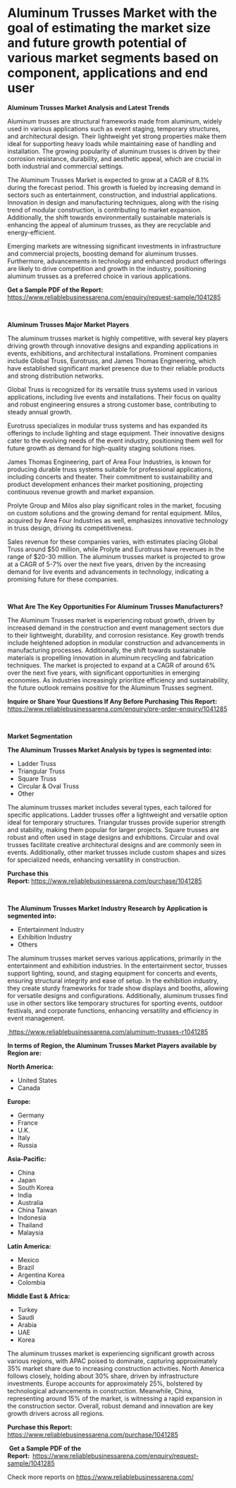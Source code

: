<p><h1>Aluminum Trusses Market with the goal of estimating the market size and future growth potential of various market segments based on component, applications and end user</h1></p><p><strong>Aluminum Trusses Market Analysis and Latest Trends</strong></p>
<p><p>Aluminum trusses are structural frameworks made from aluminum, widely used in various applications such as event staging, temporary structures, and architectural design. Their lightweight yet strong properties make them ideal for supporting heavy loads while maintaining ease of handling and installation. The growing popularity of aluminum trusses is driven by their corrosion resistance, durability, and aesthetic appeal, which are crucial in both industrial and commercial settings.</p><p>The Aluminum Trusses Market is expected to grow at a CAGR of 8.1% during the forecast period. This growth is fueled by increasing demand in sectors such as entertainment, construction, and industrial applications. Innovation in design and manufacturing techniques, along with the rising trend of modular construction, is contributing to market expansion. Additionally, the shift towards environmentally sustainable materials is enhancing the appeal of aluminum trusses, as they are recyclable and energy-efficient.</p><p>Emerging markets are witnessing significant investments in infrastructure and commercial projects, boosting demand for aluminum trusses. Furthermore, advancements in technology and enhanced product offerings are likely to drive competition and growth in the industry, positioning aluminum trusses as a preferred choice in various applications.</p></p>
<p><strong>Get a Sample PDF of the Report:&nbsp;</strong> <a href="https://www.reliablebusinessarena.com/enquiry/request-sample/1041285?utm_campaign=3195&utm_medium=2&utm_source=Github&utm_content=ia&utm_term=08042025&utm_id=aluminum-trusses">https://www.reliablebusinessarena.com/enquiry/request-sample/1041285</a></p>
<p>&nbsp;</p>
<p><strong>Aluminum Trusses Major Market Players</strong></p>
<p><p>The aluminum trusses market is highly competitive, with several key players driving growth through innovative designs and expanding applications in events, exhibitions, and architectural installations. Prominent companies include Global Truss, Eurotruss, and James Thomas Engineering, which have established significant market presence due to their reliable products and strong distribution networks.</p><p>Global Truss is recognized for its versatile truss systems used in various applications, including live events and installations. Their focus on quality and robust engineering ensures a strong customer base, contributing to steady annual growth.</p><p>Eurotruss specializes in modular truss systems and has expanded its offerings to include lighting and stage equipment. Their innovative designs cater to the evolving needs of the event industry, positioning them well for future growth as demand for high-quality staging solutions rises.</p><p>James Thomas Engineering, part of Area Four Industries, is known for producing durable truss systems suitable for professional applications, including concerts and theater. Their commitment to sustainability and product development enhances their market positioning, projecting continuous revenue growth and market expansion.</p><p>Prolyte Group and Milos also play significant roles in the market, focusing on custom solutions and the growing demand for rental equipment. Milos, acquired by Area Four Industries as well, emphasizes innovative technology in truss design, driving its competitiveness.</p><p>Sales revenue for these companies varies, with estimates placing Global Truss around $50 million, while Prolyte and Eurotruss have revenues in the range of $20-30 million. The aluminum trusses market is projected to grow at a CAGR of 5-7% over the next five years, driven by the increasing demand for live events and advancements in technology, indicating a promising future for these companies.</p></p>
<p>&nbsp;</p>
<p><strong>What Are The Key Opportunities For Aluminum Trusses Manufacturers?</strong></p>
<p><p>The Aluminum Trusses market is experiencing robust growth, driven by increased demand in the construction and event management sectors due to their lightweight, durability, and corrosion resistance. Key growth trends include heightened adoption in modular construction and advancements in manufacturing processes. Additionally, the shift towards sustainable materials is propelling innovation in aluminum recycling and fabrication techniques. The market is projected to expand at a CAGR of around 6% over the next five years, with significant opportunities in emerging economies. As industries increasingly prioritize efficiency and sustainability, the future outlook remains positive for the Aluminum Trusses segment.</p></p>
<p><strong>Inquire or Share Your Questions If Any Before Purchasing This Report:</strong> <a href="https://www.reliablebusinessarena.com/enquiry/pre-order-enquiry/1041285?utm_campaign=3195&utm_medium=2&utm_source=Github&utm_content=ia&utm_term=08042025&utm_id=aluminum-trusses">https://www.reliablebusinessarena.com/enquiry/pre-order-enquiry/1041285</a></p>
<p>&nbsp;</p>
<p><strong>Market Segmentation</strong></p>
<p><strong>The Aluminum Trusses Market Analysis by types is segmented into:</strong></p>
<p><ul><li>Ladder Truss</li><li>Triangular Truss</li><li>Square Truss</li><li>Circular & Oval Truss</li><li>Other</li></ul></p>
<p><p>The aluminum trusses market includes several types, each tailored for specific applications. Ladder trusses offer a lightweight and versatile option ideal for temporary structures. Triangular trusses provide superior strength and stability, making them popular for larger projects. Square trusses are robust and often used in stage designs and exhibitions. Circular and oval trusses facilitate creative architectural designs and are commonly seen in events. Additionally, other market trusses include custom shapes and sizes for specialized needs, enhancing versatility in construction.</p></p>
<p><strong>Purchase this Report:&nbsp;</strong><a href="https://www.reliablebusinessarena.com/purchase/1041285?utm_campaign=3195&utm_medium=2&utm_source=Github&utm_content=ia&utm_term=08042025&utm_id=aluminum-trusses">https://www.reliablebusinessarena.com/purchase/1041285</a></p>
<p>&nbsp;</p>
<p><strong>The Aluminum Trusses Market Industry Research by Application is segmented into:</strong></p>
<p><ul><li>Entertainment Industry</li><li>Exhibition Industry</li><li>Others</li></ul></p>
<p><p>The aluminum trusses market serves various applications, primarily in the entertainment and exhibition industries. In the entertainment sector, trusses support lighting, sound, and staging equipment for concerts and events, ensuring structural integrity and ease of setup. In the exhibition industry, they create sturdy frameworks for trade show displays and booths, allowing for versatile designs and configurations. Additionally, aluminum trusses find use in other sectors like temporary structures for sporting events, outdoor festivals, and corporate functions, enhancing versatility and efficiency in event management.</p></p>
<p><a href="https://www.reliablebusinessarena.com/aluminum-trusses-r1041285?utm_campaign=3195&utm_medium=2&utm_source=Github&utm_content=ia&utm_term=08042025&utm_id=aluminum-trusses">&nbsp;https://www.reliablebusinessarena.com/aluminum-trusses-r1041285</a></p>
<p><strong>In terms of Region, the Aluminum Trusses Market Players available by Region are:</strong></p>
<p>
    <p> <strong> North America: </strong>
        <ul>
            <li>United States</li>
            <li>Canada</li>
        </ul>
        </p> 
    <p> <strong> Europe: </strong>
        <ul>
            <li>Germany</li>
            <li>France</li>
            <li>U.K.</li>
            <li>Italy</li>
            <li>Russia</li>
        </ul>
        </p> 
    <p> <strong> Asia-Pacific: </strong>
        <ul>
            <li>China</li>
            <li>Japan</li>
            <li>South Korea</li>
            <li>India</li>
            <li>Australia</li>
            <li>China Taiwan</li>
            <li>Indonesia</li>
            <li>Thailand</li>
            <li>Malaysia</li>
        </ul>
        </p> 
    <p> <strong> Latin America: </strong>
        <ul>
            <li>Mexico</li>
            <li>Brazil</li>
            <li>Argentina Korea</li>
            <li>Colombia</li>
        </ul>
        </p> 
    <p> <strong> Middle East & Africa: </strong>
        <ul>
            <li>Turkey</li>
            <li>Saudi</li>
            <li>Arabia</li>
            <li>UAE</li>
            <li>Korea</li>
        </ul>
    </p>
    </p>
<p><p>The aluminum trusses market is experiencing significant growth across various regions, with APAC poised to dominate, capturing approximately 35% market share due to increasing construction activities. North America follows closely, holding about 30% share, driven by infrastructure investments. Europe accounts for approximately 25%, bolstered by technological advancements in construction. Meanwhile, China, representing around 15% of the market, is witnessing a rapid expansion in the construction sector. Overall, robust demand and innovation are key growth drivers across all regions.</p></p>
<p><strong>Purchase this Report: </strong><a href="https://www.reliablebusinessarena.com/purchase/1041285?utm_campaign=3195&utm_medium=2&utm_source=Github&utm_content=ia&utm_term=08042025&utm_id=aluminum-trusses">https://www.reliablebusinessarena.com/purchase/1041285</a></p>
<p>&nbsp;<strong>Get a Sample PDF of the Report:&nbsp;&nbsp;</strong><a href="https://www.reliablebusinessarena.com/enquiry/request-sample/1041285?utm_campaign=3195&utm_medium=2&utm_source=Github&utm_content=ia&utm_term=08042025&utm_id=aluminum-trusses">https://www.reliablebusinessarena.com/enquiry/request-sample/1041285</a></p>
<p><strong></strong></p>
<p>Check more reports on <a href="https://www.reliablebusinessarena.com/?utm_campaign=3195&utm_medium=2&utm_source=Github&utm_content=ia&utm_term=08042025&utm_id=aluminum-trusses">https://www.reliablebusinessarena.com/</a></p>